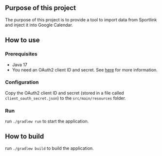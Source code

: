 ## Purpose of this project

The purpose of this project is to provide a tool to import data from Sportlink and inject it into Google Calendar.

## How to use

### Prerequisites

* Java 17
* You need an OAuth2 client ID and secret. See [here](https://developers.google.com/calendar/quickstart/java) for more information.

### Configuration

Copy the OAuth2 client ID and secret (stored in a file called `client_oauth_secret.json`) to the `src/main/resources` folder.

### Run

run `./gradlew run` to start the application.

## How to build

run `./gradlew build` to build the application.